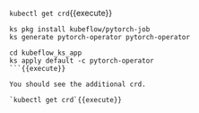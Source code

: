 `kubectl get crd`{{execute}}

```
ks pkg install kubeflow/pytorch-job
ks generate pytorch-operator pytorch-operator
```

```
cd kubeflow_ks_app
ks apply default -c pytorch-operator
```{{execute}}

You should see the additional crd.

`kubectl get crd`{{execute}}